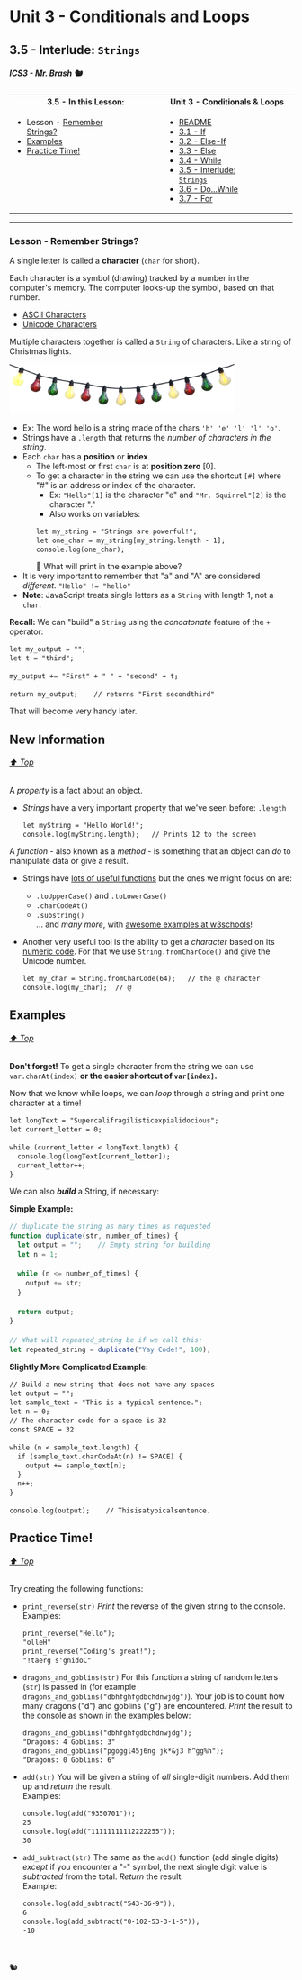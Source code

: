 # Unit 3 - Conditionals and Loops

## 3.5 - Interlude: `Strings`

##### ICS3 - Mr. Brash 🐿️

<table>
<tr>
<th>3.5 - In this Lesson:</th>
<th>Unit 3 - Conditionals & Loops</th>
</tr>
<tr>
<td td valign="top" style="height: 100px;padding-right:50px">

- Lesson - [Remember Strings?](#lesson---remember-strings)
- [Examples](#examples)
- [Practice Time!](#practice-time)

</td>
<td td valign="top" style="height: 100px;padding-right:50px">

- [README](../../README.md)
- [3.1 - If](../1%20-%20Conditionals/1%20-%20IF.md)
- [3.2 - Else-If](../1%20-%20Conditionals/2%20-%20Else-If.md)
- [3.3 - Else](../1%20-%20Conditionals/3%20-%20Else.md)
- [3.4 - While](./4%20-%20While.md)
- [3.5 - Interlude: `Strings`](./5%20-%20Interlude_Strings.md)
- [3.6 - Do...While](./6%20-%20Do-While.md)
- [3.7 - For](./7%20-%20For.md)

</td></tr></table>

---

### Lesson - Remember Strings?

A single letter is called a **character** (`char` for short).

Each character is a symbol (drawing) tracked by a number in the computer's memory. The computer looks-up the symbol, based on that number.
- [ASCII Characters](https://ss64.com/ascii.html)
- [Unicode Characters](https://en.wikipedia.org/wiki/List_of_Unicode_characters)

Multiple characters together is called a `String` of characters. Like a string of Christmas lights.

<img src="../images/string_of_lights.png" width="400px">

- Ex: The word hello is a string made of the chars `'h' 'e' 'l' 'l' 'o'`.
- Strings have a `.length` that returns the _number of characters in the string_.
- Each `char` has a **position** or **index**.
  - The left-most or first `char` is at **position zero** [0].
  - To get a character in the string we can use the shortcut `[#]` where "#" is an address or index of the character.
    - Ex:  `"Hello"[1]` is the character "e" and `"Mr. Squirrel"[2]` is the character "."
    - Also works on variables:
    ```JS
    let my_string = "Strings are powerful!";
    let one_char = my_string[my_string.length - 1];
    console.log(one_char);
    ```
    🤔 What will print in the example above?
- It is very important to remember that "a" and "A" are considered *different*. `"Hello" != "hello"`
- **Note**: JavaScript treats single letters as a `String` with length 1, not a `char`.

**Recall:** We can "build" a `String` using the _concatonate_ feature of the `+` operator:
```JS
let my_output = "";
let t = "third";

my_output += "First" + " " + "second" + t;

return my_output;    // returns "First secondthird"
```

That will become very handy later.

## New Information

###### [⬆ Top](#35---interlude-strings)

A _property_ is a fact about an object.
- _Strings_ have a very important property that we've seen before: `.length`
  ```JS
  let myString = "Hello World!";
  console.log(myString.length);   // Prints 12 to the screen
  ```

A _function_ - also known as a _method_ - is something that an object can _do_ to manipulate data or give a result.

- Strings have [lots of useful functions](https://www.w3schools.com/js/js_string_methods.asp) but the ones we might focus on are:  
  - `.toUpperCase()` and `.toLowerCase()`  
  - `.charCodeAt()`  
  - `.substring()`  
... and _many more_, with [awesome examples at w3schools](https://www.w3schools.com/js/js_string_methods.asp)!

- Another very useful tool is the ability to get a _character_ based on its [numeric code](https://ss64.com/ascii.html). For that we use `String.fromCharCode()` and give the Unicode number.
  ```JS
  let my_char = String.fromCharCode(64);   // the @ character
  console.log(my_char);  // @
  ```

## Examples

###### [⬆ Top](#35---interlude-strings)

**Don't forget!** To get a single character from the string we can use `var.charAt(index)` **or the easier shortcut of `var[index]`.**

Now that we know while loops, we can *loop* through a string and print one character at a time!
```JS
let longText = "Supercalifragilisticexpialidocious";
let current_letter = 0;

while (current_letter < longText.length) {
  console.log(longText[current_letter]);
  current_letter++;
}
```

We can also _**build**_ a String, if necessary:

**Simple Example:**
```js
// duplicate the string as many times as requested
function duplicate(str, number_of_times) {
  let output = "";    // Empty string for building
  let n = 1;

  while (n <= number_of_times) {
    output += str;
  }

  return output;
}

// What will repeated_string be if we call this:
let repeated_string = duplicate("Yay Code!", 100);
```

**Slightly More Complicated Example:**
```JS
// Build a new string that does not have any spaces
let output = "";
let sample_text = "This is a typical sentence.";
let n = 0;
// The character code for a space is 32
const SPACE = 32

while (n < sample_text.length) {
  if (sample_text.charCodeAt(n) != SPACE) {
    output += sample_text[n];
  }
  n++;
}

console.log(output);    // Thisisatypicalsentence.
```

## Practice Time!

###### [⬆ Top](#35---interlude-strings)

Try creating the following functions:
- `print_reverse(str)` _Print_ the reverse of the given string to the console.
  <br>Examples:
  ```JS
  print_reverse("Hello");
  "olleH"
  print_reverse("Coding's great!");
  "!taerg s'gnidoC"
  ```

- `dragons_and_goblins(str)`
  For this function a string of random letters (`str`) is passed in (for example `dragons_and_goblins("dbhfghfgdbchdnwjdg")`). Your job is to count how many dragons ("d") and goblins ("g") are encountered. _Print_ the result to the console as shown in the examples below:
  ```JS
  dragons_and_goblins("dbhfghfgdbchdnwjdg");
  "Dragons: 4 Goblins: 3"
  dragons_and_goblins("pgoggl45j6ng jk*&j3 h^gg%h");
  "Dragons: 0 Goblins: 6"
  ```

- `add(str)` You will be given a string of _all_ single-digit numbers. Add them up and _return_ the result.
  <br>Examples:
  ```JS
  console.log(add("9350701"));
  25
  console.log(add("11111111112222255"));
  30
  ```
- `add_subtract(str)` The same as the `add()` function (add single digits) _except_ if you encounter a "-" symbol, the next single digit value is _subtracted_ from the total. _Return_ the result.
  <br>Example:
  ```JS
  console.log(add_subtract("543-36-9"));
  6
  console.log(add_subtract("0-102-53-3-1-5"));
  -10
  ```


<br><br>
🐿️
